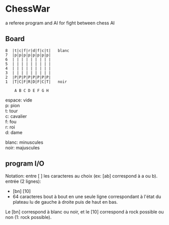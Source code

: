 # ChessWar
a referee program and AI for fight between chess AI

## Board

```
8  |t|c|f|r|d|f|c|t|   blanc  
7  |p|p|p|p|p|p|p|p|  
6  | | | | | | | | |  
5  | | | | | | | | |  
4  | | | | | | | | |  
3  | | | | | | | | |  
2  |P|P|P|P|P|P|P|P|  
1  |T|C|F|R|D|F|C|T|   noir  

    A B C D E F G H
```

espace: vide  
p: pion  
t: tour  
c: cavalier  
f: fou  
r: roi  
d: dame  

blanc: minuscules  
noir: majuscules  

## program I/O
Notation: entre [ ] les caracteres au choix (ex: [ab] correspond à a ou b).
entrée (2 lignes):
- [bn] [10]
- 64 caracteres bout à bout en une seule ligne correspondant à l'état du plateau lu de gauche à droite puis de haut en bas.

Le [bn] correspond à blanc ou noir, et le [10] correspond à rock possible ou non (1: rock possible).
